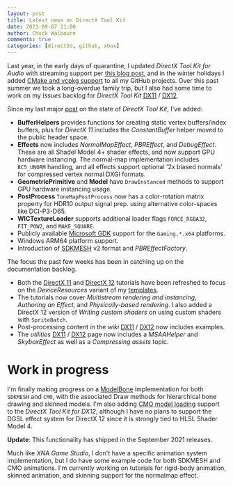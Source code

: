 ```yaml
---
layout: post
title: Latest news on DirectX Tool Kit
date: 2021-09-07 11:00
author: Chuck Walbourn
comments: true
categories: [direct3d, github, xbox]
---
```


Last year, in the early days of quarantine, I updated *DirectX Tool Kit for Audio* with streaming support per [this blog post](https://walbourn.github.io/directx-tool-kit-for-audio-updates-and-a-direct3d-9-footnote/), and in the winter holidays I added [CMake and vcpkg support](https://walbourn.github.io/directxtex-directxmesh-and-uvatlas-now-support-linux/) to all my GitHub projects. Over this past summer we took a long-overdue family trip, but I also had some time to work on my *Issues* backlog for *DirectX Tool Kit* [DX11](https://github.com/microsoft/DirectXTK) / [DX12](https://github.com/microsoft/DirectXTK12).

<!--more-->

Since my last major [post](https://walbourn.github.io/directx-tool-kit-for-directx-12/) on the state of *DirectX Tool Kit*, I've added:

* <b>BufferHelpers</b> provides functions for creating static vertex buffers/index buffers, plus for *DirectX 11* includes the *ConstantBuffer* helper moved to the public header space.
* <b>Effects</b> now includes *NormalMapEffect*, *PBREffect*, and *DebugEffect*. These are all Shadel Model 4+ shader effects, and now support GPU hardware instancing. The normal-map implementation includes ``BC5_UNORM`` handling, and all effects support optional '2x biased normals' for compressed vertex normal DXGI formats.
* <b>GeometricPrimitive</b> and <b>Model</b> have ``DrawInstanced`` methods to support GPU hardware instancing usage.
* <b>PostProcess</b> ``ToneMapPostProcess`` now has a color-rotation matrix property for HDR10 output signal prep. using alternative color-spaces like DCI-P3-D65.
* <b>WICTextureLoader</b> supports additional loader flags ``FORCE_RGBA32``, ``FIT_POW2``, and ``MAKE_SQUARE``.
* Publicly available [Microsoft GDK](https://github.com/microsoft/GDK) support for the ``Gaming.*.x64`` platforms.
* Windows ARM64 platform support.
* Introduction of [SDKMESH](https://github.com/microsoft/DirectXMesh/wiki/Geometry-formats#sdkmesh) v2 format and *PBREffectFactory*.

The focus the past few weeks has been in catching up on the documentation backlog.

* Both the [DirectX 11](https://github.com/microsoft/DirectXTK/wiki/Getting-Started) and [DirectX 12](https://github.com/microsoft/DirectXTK12/wiki/Getting-Started) tutorials have been refreshed to focus on the *DeviceResources* variant of my [templates](https://walbourn.github.io/direct3d-game-visual-studio-templates-redux/).
* The tutorials now cover *Multistream rendering and instancing*, *Authoring an Effect*, and *Physically-based rendering*. I also added a DirectX 12 version of *Writing custom shaders* on using custom shaders with ``SpriteBatch``.
* Post-processing content in the *wiki* [DX11](https://github.com/microsoft/DirectXTK/wiki) / [DX12](https://github.com/microsoft/DirectXTK12/wiki) now includes examples.
* The *utilities* [DX11](https://github.com/microsoft/DirectXTK/wiki/Utilities) / [DX12](https://github.com/microsoft/DirectXTK12/wiki/Utilities) page now includes a *MSAAHelper* and *SkyboxEffect* as well as a *Compressing assets* topic.

# Work in progress

I'm finally making progress on a [ModelBone](https://github.com/microsoft/DirectXTK/issues/280) implementation for both ``SDKMESH`` and ``CMO``, with the associated Draw methods for hierarchical bone drawing and skinned models. I'm also adding [CMO model loading](https://github.com/microsoft/DirectXTK12/pull/105) support to the *DirectX Tool Kit for DX12*, although I have no plans to support the DGSL effect system for DirectX 12 since it is strongly tied to HLSL Shader Model 4.

**Update**: This functionality has shipped in the September 2021 releases.

Much like *XNA Game Studio*, I don't have a specific animation system implementation, but I do have some example code for both SDKMESH and CMO animations. I'm currently working on tutorials for rigid-body animation, skinned animation, and skinning support for the normalmap effect.
